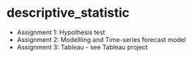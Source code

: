# descriptive_statistic
- Assignment 1: Hypothesis test
- Assignment 2: Modellling and Time-series forecast model
- Assignment 3: Tableau - see Tableau project
